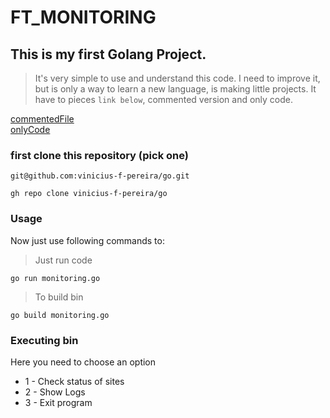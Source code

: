 # FT_MONITORING

## This is my first Golang Project. 

<div>

> It's very simple to use and understand this code. I need to improve it, but is only a way to learn a new language, is making little projects.
> It have to pieces `link below`, commented version and only code.

[commentedFile](./monitoring_commented.go) \
[onlyCode](./monitoring.go)

### first clone this repository (pick one)
```link
git@github.com:vinicius-f-pereira/go.git
```

```link
gh repo clone vinicius-f-pereira/go
```
### Usage
Now just use following commands to:
> Just run code
```link
go run monitoring.go
```
> To build bin
```link
go build monitoring.go
```

### Executing bin
Here you need to choose an option
- 1 - Check status of sites 
- 2 - Show Logs
- 3 - Exit program 
</div>
